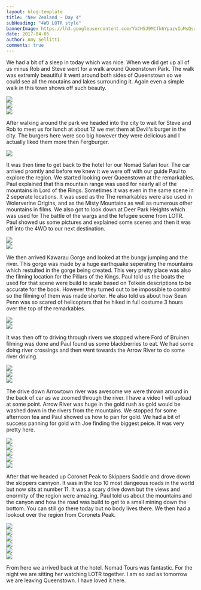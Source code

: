 ```yaml
---
layout: blog-template
title: "New Zealand - Day 4"
subHeading: "4WD LOTR style"
bannerImage: https://lh3.googleusercontent.com/YxCH5J9MCfk6YpazvIuMsQsx_jGGdyTBgYLRTNzdB__Zu2T-3BPhS-4pA5cJEAFe_8Jh5KCKnGUN-geNB0F1Z78ovWsgAZM2HbN6ADYWg4ti3dQ-bRVebqIJ9Rq9-p_8ZnDDLpDzz9E=w2400
date: 2017-04-05
author: Amy Sellitti
comments: true
---
```


We had a bit of a sleep in today which was nice. When we did get up all of us minus Rob and Steve went for a walk around Queenstown Park. The walk was extremly beautiful it went around both sides of Queenstown so we could see all the moutains and lakes surrounding it. Again even a simple walk in this town shows off such beauty.

<div class="center-image"><img src="https://lh3.googleusercontent.com/8R3s-Ap4Ahdnukklpa65KB_hD1eCE2urpTh_LtlEAT_6JCw0VQlc05u_fqt1q7TFmpqkGQ-w4YrYA3DyKHWauihqK1nLqwksog2mDFB8N6DiFm9RC8_r7q0EOptkzjSLCUU9zz8cEtg=w2400" /></div>
<div class="center-image"><img src="https://lh3.googleusercontent.com/lZ1wXd1E1nqW_nwVWh4o0wKkcr_ZYbPF_OUCijUi-6L80cq3h-omYlgIn2C3BsKVjQp62nwbVeHMAaBWS8kKO0OUAOxCnC6wuTRofhS-ZXlJnLwVQo0b2mXUOmZlBjN6Y7_sbqgqqCo=w2400" /></div>
<div class="center-image"><img src="https://lh3.googleusercontent.com/hlW3FD396q9ApK2JT99iYUK5nq9IGlgFuWc1RStc5Iz93olgKsBOCXexeV0hiwACPqE68Poq22-wykV7vfht2clMPnQNj61VS448R3NNq2zr2L1QXh6jFMUM10BJPJYTGF6HIkr9j-k=w2400" /></div>

After walking around the park we headed into the city to wait for Steve and Rob to meet us for lunch at about 12 we met them at Devil's burger in the city. The burgers here were soo big however they were delicious and I actually liked them more then Fergburger. 

<div class="center-image"><img src="https://lh3.googleusercontent.com/JaHOwAw4TicABxeyrrS_LHkR6Em4ymjaN0hcdELI8PXArwVF1mCvMJGZO-9o37foHDxcs7FYPzjOb_QLhbIWl77KJ4hawBbSsA7G6JuKVyKWhrvdfck5hUZR8tsntWBglv1yyQ828_U=w2400" /></div>

It was then time to get back to the hotel for our Nomad Safari tour. The car arrived promtly and before we knew it we were off with our guide Paul to explore the region. We started looking over Queenstown at the remarkables. Paul explained that this mountain range was used for nearly all of the mountains in Lord of the Rings. Sometimes it was even in the same scene in 2 seperate locations. It was used as the  The remarkables were also used in Wolerverine Origins, and as the Misty Mountains as well as numerous other mountains in films.  We also got to look down at Deer Park Heights which was used for The battle of the wargs and the fefugee scene from LOTR. Paul showed us some pictures and explained some scenes and then it was off into the 4WD to our next destination. 

<div class="center-image"><img src="https://lh3.googleusercontent.com/ZPrxx_ZxWbHoWhtW3su6lk6pK_hGpDm6820P4aihovUzi1Nt49BR88w2g-oRlO9d6PAhLcmlIL9tEJ_-qHjvxH686O_9QyYMie-12ME4LrpyxJlfFsGqK8jWk-RkEcouGgqE2kBLzjw=w2400" /></div>
<div class="center-image"><img src="https://lh3.googleusercontent.com/GiAiBtMChaEygjwUp9aZyYKrLKgFywntSBUL7YMmrP6Kw6VZuAX3OCcH1JmDuI9SpqNUnMvNpzJv8DACjXkoOZofIgTAM-fbh737KTBbdtY1wW6-CG2Ooyqgia0WqapSG6PDk58_jSE=w2400" /></div>


We then arrived Kawarau Gorge and looked at the bungy jumping and the river. This gorge was made by a huge earthquake seperating the mountains which restulted in the gorge being created. This very pretty place was also the filming location for the Pillars of the Kings. Paul told us the boats the used for that scene were build to scale based on Tolkein descriptions to be accurate for the book. However they turned out to be impossible to control so the filming of them was made shorter. He also told us about how Sean Penn was so scared of helicopters that he hiked in full costume 3 hours over the top of the remarkables.

<div class="center-image"><img src="https://lh3.googleusercontent.com/0SVEkQtPocYxrMRs6etrv-b3DXKn_6JoxzyrbOs6jqhUzNwsTmmUzySkNIDnwIOujf_LUM0QNwKFmcHD7IX97BevM6EfvDTMa1IXjArwD6NNAdoXGsMKau1PKr3_zU7CRPstYtDaF6M=w2400" /></div>
<div class="center-image"><img src="https://lh3.googleusercontent.com/8JYpgPcbvmPhu9wspXJHVOmIBPI5tHuP_sDfs4jUZFpSrQbDrwIyKk6aeWDbcgEVT4lnZ96WF9tgqJDMkuwp0haDtinTTr1UpGreqGBvmcYooqCExNYGMpSzqgLVWvjCgWb-pxQC0R8=w2400" /></div>


It was then off to driving through rivers we stopped where Ford of Bruinen filming was done and Paul found us some blackberries to eat. We had some doing river crossings and then went towards the Arrow River to do some river driving.

<div class="center-image"><img src="https://lh3.googleusercontent.com/70XozfMWP3RLo5gTk707bVSfevlM4T-DFZesqpaMTtIp99XMH7D7rIRnnoaZ06tR8te7wd_O0JlHp-xlpg5loFhSB7i1IlDEKXrQOSqXxmzPt_L5ewTe2w4FI4VxHBfkP7qhyM1Q5E0=w2400" /></div>
<div class="center-image"><img src="https://lh3.googleusercontent.com/n979yt4yDwZEx93p21ToJ-dSUMXmNrlrbP9l8acjyz0Ec9WUnbW0G4wZS5CJBFKIiUoQUxrpGD89MtWKM7zVH8FHkq9M4OgpanztGMnXO4vr0UTHmQHZOlj_5GoGjGvUkCISFOAghf4=w2400" /></div>
<div class="center-image"><img src="https://lh3.googleusercontent.com/L6mz6Q0im8SB1OXencoiyAoSKrItc_IpLkKLa8bOjaSCimoAWmxvSHL6Qd8TT1sspBgYxK-I9EgOtAwv1pXmgAzz8IZlWyfWz1rhZXqV1b6G_EME232I8wBujCTmBxbs-xdG4J5I8-s=w2400" /></div>

The drive down Arrowtown river was awesome we were thrown around in the back of car as we zoomed through the river. I have a video I will upload at some point. Arrow River was huge in the gold rush as gold would be washed down in the rivers from the mountains. We stopped for some afternoon tea and Paul showed us how to pan for gold. We had a bit of success panning for gold with Joe finding the biggest peice. It was very pretty here. 

<div class="center-image"><img src="https://lh3.googleusercontent.com/YVa16qxEn-4b3-EzevFLvhGV_Qt07ShHwAHUn6IfZhFD8i52B1AZSADNHzyVgqig5iFrP6RnWKOji3MzUzr0y8E02Ihm_oJsNorSLkRhFMJGyZYp1hHtc0hophPP6hLmBTIOgbXOmvI=w2400" /></div>
<div class="center-image"><img src="https://lh3.googleusercontent.com/1-jSs7UwsGLkj39SEQvQdcryi_IU1_jabkUkEKTrwJALnK5F41MDpK72aFzwNyLHWok4c0bOdJ4lGX3AukAMVl0hdoZ0-6BN6iDiJCf63-YPbMwZXQIrPsFyNjLgfG3dIV95l7p5rPI=w2400" /></div>
<div class="center-image"><img src="https://lh3.googleusercontent.com/02ydH5lT_hIff2KjKOzMqbmDuMLBu1bNegJfpK3waNTGI7wOCztfmVd9s3AXf3pr4G_VBM_oA_8_FcbxVHR5Jd-Br7H01Dnl_tNDpeSxizLhpl6FMDyorrzV3BK-bCbDiXIMs4XuawA=w2400" /></div>
<div class="center-image"><img src="https://lh3.googleusercontent.com/eH8QlMbnHkImTD_uPOXTdxp9X2-RhHLrioFKFzngmvRu1vnWmCc6WiZ-nqJZQ3ohDgVcU6U04O7-bDChB-0fuFXokoO0GFQvtVCoy0qol9ZkukRODWBDLjByEjJ1hi-x9XiZ24EpZcs=w2400" /></div>
<div class="center-image"><img src="https://lh3.googleusercontent.com/PvAJMRDDhBUxGaSd8Kcr1f38-SbnBXC5p7sjORWPwjgz_d-0twttLzKK7IXacs6pGvCpsbrqEVYf00GqkqfbO4rlNL5MG3RUKmQXUM70vbOjv68x-zQDmrT9H_8MoLu47VWQHzOYqME=w2400" /></div>

After that we headed up Coronet Peak to Skippers Saddle and drove down the skippers cannyon. It was in the top 10 most dangeous roads in the world but now sits at number 11. It was a scary drive down but the views and enormity of the region were amazing. Paul told us about the mountains and the canyon and how the road was build to get to a small mining down the bottom. You can still go there today but no body lives there. We then had a lookout over the region from Coronets Peak. 

<div class="center-image"><img src="https://lh3.googleusercontent.com/TOdj_WuTLFA-XO5HJBfPP-TRkgtxp7sUKLDMpAs4oh7r3sokrCro3RTYxhZXlpZrAhrYXnP1zNVXzUIKzp_LY4TWFL05JANEvOuFjLqmjBlmD3NKy7vyIskTq9nIEtEj_uno9u1Qg0Q=w2400" /></div>
<div class="center-image"><img src="https://lh3.googleusercontent.com/YxCH5J9MCfk6YpazvIuMsQsx_jGGdyTBgYLRTNzdB__Zu2T-3BPhS-4pA5cJEAFe_8Jh5KCKnGUN-geNB0F1Z78ovWsgAZM2HbN6ADYWg4ti3dQ-bRVebqIJ9Rq9-p_8ZnDDLpDzz9E=w2400" /></div>
<div class="center-image"><img src="https://lh3.googleusercontent.com/yRDmV5bTadSpNWfEGte09KGEhispVggNYZdWU0fU_AZA22ZpEmBIGODvPGxOSmt81brlPKSIC5BP7iwhHdqns5kFKiDPv9CKOMpq_XC342DvmcH_LBftSxlJ8hXrBzrqVmG1AByODyk=w2400" /></div>
<div class="center-image"><img src="https://lh3.googleusercontent.com/2AXceD6BuQ3JrsKc9CkZbziUm_42iLzIK4DNF3QeRcD-uPSz54dJGefVA-oJhdABqFMVSjN1Fd6xrdBeUMYMYVRHzQS9jngaftuakEyi_EcQgi1PCo28l3SAJjFueRxKW1GwME95e0M=w2400" /></div>
<div class="center-image"><img src="https://lh3.googleusercontent.com/k-FdS4EX3SWM1Sb8aCk59AA5rb2Dl80wYR8U8BYvaM511NNtVNqJeaxafLXYsEpaZETDdoO5JK7PDOJ7iT-NvsWDsc8P8U48ff54ln83MKpwrZNryZeO-dfV5DVZfohr5M8ezQfQrXo=w2400" /></div>
<div class="center-image"><img src="https://lh3.googleusercontent.com/PiXg-Mk-XP2zeiFw8VLf37zbZgIWYzTDs2NBZWqWTI0zDVuNYniFalhJAFJZQuMsrMf-LBVxTpKjkAslFnhhrsaJsz0ct2Kuc-ySuGsYt6l9I7fdWzrO_dCdaxZ_eTgM3whoBtVKxww=w2400" /></div>

From here we arrived back at the hotel. Nomad Tours was fantastic. For the night we are sitting her watching LOTR together. I am so sad as tomorrow we are leaving Queenstown. I have loved it here. 


